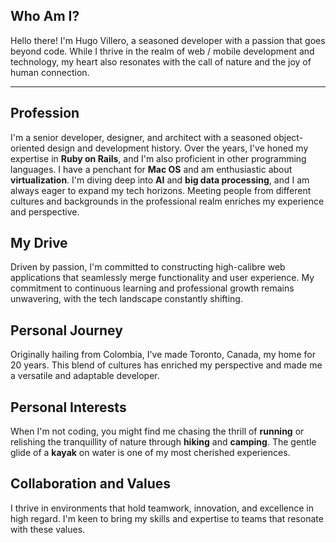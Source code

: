 ## Who Am I?
Hello there! I'm Hugo Villero, a seasoned developer with a passion that goes beyond code. While I thrive in the realm of web / mobile development and technology, my heart also resonates with the call of nature and the joy of human connection.

---

## Profession
I'm a senior developer, designer, and architect with a seasoned object-oriented design and development history. Over the years, I've honed my expertise in **Ruby on Rails**, and I'm also proficient in other programming languages. I have a penchant for **Mac OS** and am enthusiastic about **virtualization**. I'm diving deep into **AI** and **big data processing**, and I am always eager to expand my tech horizons. Meeting people from different cultures and backgrounds in the professional realm enriches my experience and perspective.

## My Drive
Driven by passion, I'm committed to constructing high-calibre web applications that seamlessly merge functionality and user experience. My commitment to continuous learning and professional growth remains unwavering, with the tech landscape constantly shifting.

## Personal Journey
Originally hailing from Colombia, I've made Toronto, Canada, my home for 20 years. This blend of cultures has enriched my perspective and made me a versatile and adaptable developer.

## Personal Interests
When I'm not coding, you might find me chasing the thrill of **running** or relishing the tranquillity of nature through **hiking** and **camping**. The gentle glide of a **kayak** on water is one of my most cherished experiences.

## Collaboration and Values
I thrive in environments that hold teamwork, innovation, and excellence in high regard. I'm keen to bring my skills and expertise to teams that resonate with these values.
